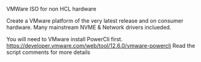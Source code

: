    VMWare ISO for non HCL hardware
 
 Create a VMware platform of the very latest release and 
 on consumer hardware.  Many mainstream NVME & Network 
 drivers inclueded.

You will need to VMware install PowerCli first. 
https://developer.vmware.com/web/tool/12.6.0/vmware-powercli
Read the script comments for more details
